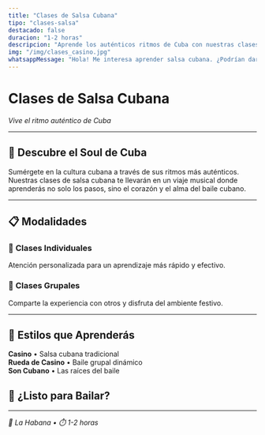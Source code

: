 ```yaml
---
title: "Clases de Salsa Cubana"
tipo: "clases-salsa"
destacado: false
duracion: "1-2 horas"
descripcion: "Aprende los auténticos ritmos de Cuba con nuestras clases de salsa, casino y rueda de casino. Profesores nativos y ambiente tropical garantizado."
img: "/img/clases_casino.jpg"
whatsappMessage: "Hola! Me interesa aprender salsa cubana. ¿Podrían darme información sobre las clases, precios y horarios disponibles?"
---
```




# Clases de Salsa Cubana

*Vive el ritmo auténtico de Cuba*

---

## 🎵 Descubre el Soul de Cuba

Sumérgete en la cultura cubana a través de sus ritmos más auténticos. Nuestras clases de salsa cubana te llevarán en un viaje musical donde aprenderás no solo los pasos, sino el corazón y el alma del baile cubano.

---

## 📋 Modalidades

### 👤 **Clases Individuales**
Atención personalizada para un aprendizaje más rápido y efectivo.

### 👥 **Clases Grupales**
Comparte la experiencia con otros y disfruta del ambiente festivo.

---

## 💃 Estilos que Aprenderás

**Casino** • Salsa cubana tradicional  
**Rueda de Casino** • Baile grupal dinámico  
**Son Cubano** • Las raíces del baile



## 🎉 ¿Listo para Bailar?

---

*📍 La Habana • ⏱️ 1-2 horas*